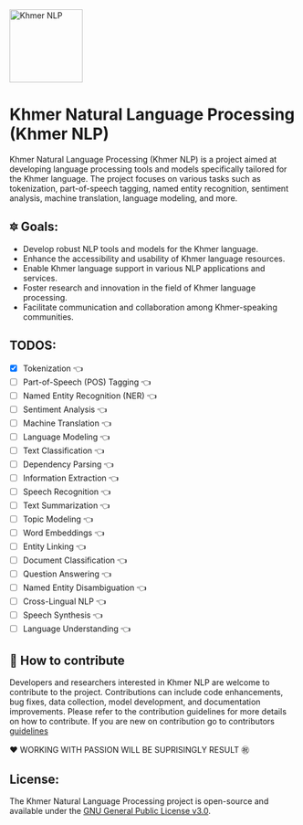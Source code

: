 
<img src=https://avatars.githubusercontent.com/u/162941014 alt="Khmer NLP" width='128'/>

# Khmer Natural Language Processing (Khmer NLP)
Khmer Natural Language Processing (Khmer NLP) is a project aimed at developing language processing tools and models specifically tailored for the Khmer language. The project focuses on various tasks such as tokenization, part-of-speech tagging, named entity recognition, sentiment analysis, machine translation, language modeling, and more.

## 🔯 Goals:
- Develop robust NLP tools and models for the Khmer language.
- Enhance the accessibility and usability of Khmer language resources.
- Enable Khmer language support in various NLP applications and services.
- Foster research and innovation in the field of Khmer language processing.
- Facilitate communication and collaboration among Khmer-speaking communities.

## TODOS:
- [x] Tokenization 👈
- [ ] Part-of-Speech (POS) Tagging 👈
- [ ] Named Entity Recognition (NER) 👈
- [ ] Sentiment Analysis 👈
- [ ] Machine Translation 👈
- [ ] Language Modeling 👈
- [ ] Text Classification 👈
- [ ] Dependency Parsing 👈
- [ ] Information Extraction 👈
- [ ] Speech Recognition 👈
- [ ] Text Summarization 👈
- [ ] Topic Modeling 👈
- [ ] Word Embeddings 👈
- [ ] Entity Linking 👈
- [ ] Document Classification 👈
- [ ] Question Answering 👈
- [ ] Named Entity Disambiguation 👈
- [ ] Cross-Lingual NLP 👈
- [ ] Speech Synthesis 👈
- [ ] Language Understanding 👈

## 🛂 How to contribute
Developers and researchers interested in Khmer NLP are welcome to contribute to the project.
Contributions can include code enhancements, bug fixes, data collection, model development, and documentation improvements.
Please refer to the contribution guidelines for more details on how to contribute.
If you are new on contribution go to contributors [guidelines](https://github.com/Khmer-NLP/khmer-nlp/blob/main/CONTRIBUTING.md)

❤️ WORKING WITH PASSION WILL BE SUPRISINGLY RESULT ㊗️

## License:
The Khmer Natural Language Processing project is open-source and available under the [GNU General Public License v3.0](https://github.com/Khmer-NLP/khmer-nlp/blob/main/LICENSE).
